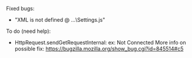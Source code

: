Fixed bugs:

- "XML is not defined @ ...\Settings.js"


To do (need help):
- HttpRequest.sendGetRequestInternal: ex: Not Connected
More info on possible fix: https://bugzilla.mozilla.org/show_bug.cgi?id=845514#c5
